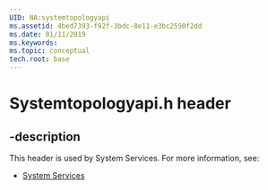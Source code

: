 ```yaml
---
UID: NA:systemtopologyapi
ms.assetid: 4bed7393-f92f-3bdc-8e11-e3bc2550f2dd
ms.date: 01/11/2019
ms.keywords: 
ms.topic: conceptual
tech.root: base
---
```


# Systemtopologyapi.h header


## -description


This header is used by System Services. For more information, see:

- [System Services](../_base/index.md)
